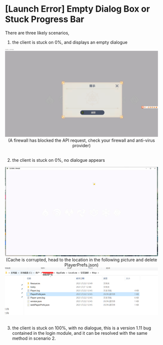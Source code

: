 # [Launch Error] Empty Dialog Box or Stuck Progress Bar
There are three likely scenarios,

  1. the client is stuck on 0%, and displays an empty dialogue
<div align="center"><img src="image\1.png"><br>(A firewall has blocked the API request, check your firewall and anti-virus provider)</div><br>

  2. the client is stuck on 0%, no dialogue appears
<div align="center"><img src="image\2.jpeg"><br>(Cache is corrupted, head to the location in the following picture and delete PlayerPrefs.json)</div>
<div align="center"><img src="image\3.png"></div><br>
  
  3. the client is stuck on 100%, with no dialogue, this is a version 1.11 bug contained in the login module, and it can be resolved with the same method in scenario 2.